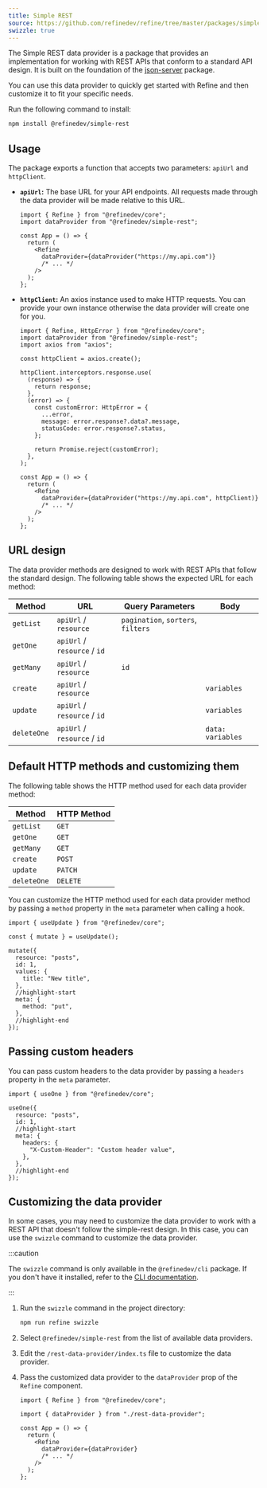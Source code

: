 ```yaml
---
title: Simple REST
source: https://github.com/refinedev/refine/tree/master/packages/simple-rest
swizzle: true
---
```


The Simple REST data provider is a package that provides an implementation for working with REST APIs that conform to a standard API design. It is built on the foundation of the [json-server](https://github.com/typicode/json-server) package.

You can use this data provider to quickly get started with Refine and then customize it to fit your specific needs.

Run the following command to install:

```bash
npm install @refinedev/simple-rest
```

## Usage

The package exports a function that accepts two parameters: `apiUrl` and `httpClient`.

- **`apiUrl`:** The base URL for your API endpoints. All requests made through the data provider will be made relative to this URL.

  ```tsx
  import { Refine } from "@refinedev/core";
  import dataProvider from "@refinedev/simple-rest";

  const App = () => {
    return (
      <Refine
        dataProvider={dataProvider("https://my.api.com")}
        /* ... */
      />
    );
  };
  ```

- **`httpClient`:** An axios instance used to make HTTP requests. You can provide your own instance otherwise the data provider will create one for you.

  ```tsx
  import { Refine, HttpError } from "@refinedev/core";
  import dataProvider from "@refinedev/simple-rest";
  import axios from "axios";

  const httpClient = axios.create();

  httpClient.interceptors.response.use(
    (response) => {
      return response;
    },
    (error) => {
      const customError: HttpError = {
        ...error,
        message: error.response?.data?.message,
        statusCode: error.response?.status,
      };

      return Promise.reject(customError);
    },
  );

  const App = () => {
    return (
      <Refine
        dataProvider={dataProvider("https://my.api.com", httpClient)}
        /* ... */
      />
    );
  };
  ```

## URL design

The data provider methods are designed to work with REST APIs that follow the standard design. The following table shows the expected URL for each method:

| Method      | URL                          | Query Parameters                   | Body              |
| ----------- | ---------------------------- | ---------------------------------- | ----------------- |
| `getList`   | `apiUrl` / `resource`        | `pagination`, `sorters`, `filters` |                   |
| `getOne`    | `apiUrl` / `resource` / `id` |                                    |                   |
| `getMany`   | `apiUrl` / `resource`        | `id`                               |                   |
| `create`    | `apiUrl` / `resource`        |                                    | `variables`       |
| `update`    | `apiUrl` / `resource` / `id` |                                    | `variables`       |
| `deleteOne` | `apiUrl` / `resource` / `id` |                                    | `data: variables` |

## Default HTTP methods and customizing them

The following table shows the HTTP method used for each data provider method:

| Method      | HTTP Method |
| ----------- | ----------- |
| `getList`   | `GET`       |
| `getOne`    | `GET`       |
| `getMany`   | `GET`       |
| `create`    | `POST`      |
| `update`    | `PATCH`     |
| `deleteOne` | `DELETE`    |

You can customize the HTTP method used for each data provider method by passing a `method` property in the `meta` parameter when calling a hook.

```tsx
import { useUpdate } from "@refinedev/core";

const { mutate } = useUpdate();

mutate({
  resource: "posts",
  id: 1,
  values: {
    title: "New title",
  },
  //highlight-start
  meta: {
    method: "put",
  },
  //highlight-end
});
```

## Passing custom headers

You can pass custom headers to the data provider by passing a `headers` property in the `meta` parameter.

```tsx
import { useOne } from "@refinedev/core";

useOne({
  resource: "posts",
  id: 1,
  //highlight-start
  meta: {
    headers: {
      "X-Custom-Header": "Custom header value",
    },
  },
  //highlight-end
});
```

## Customizing the data provider

In some cases, you may need to customize the data provider to work with a REST API that doesn't follow the simple-rest design. In this case, you can use the `swizzle` command to customize the data provider.

:::caution

The `swizzle` command is only available in the `@refinedev/cli` package. If you don't have it installed, refer to the [CLI documentation](/docs/packages/list-of-packages).

:::

1. Run the `swizzle` command in the project directory:

   ```bash
   npm run refine swizzle
   ```

2. Select `@refinedev/simple-rest` from the list of available data providers.

3. Edit the `/rest-data-provider/index.ts` file to customize the data provider.

4. Pass the customized data provider to the `dataProvider` prop of the `Refine` component.

   ```tsx
   import { Refine } from "@refinedev/core";

   import { dataProvider } from "./rest-data-provider";

   const App = () => {
     return (
       <Refine
         dataProvider={dataProvider}
         /* ... */
       />
     );
   };
   ```
